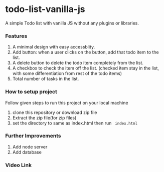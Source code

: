 # todo-list-vanilla-js
A simple Todo list with vanilla JS without any plugins or libraries.
### Features
1. A minimal design with easy accessblity.
2. Add button: when a user clicks on the button, add that todo item to the list.
3. A delete button to delete the todo item completely from the list.
4. A checkbox to check the item off the list. (checked item stay in the list, with some differentiation from rest of the todo items)
5. Total number of tasks in the list.

### How to setup project
Follow given steps to run this project on your local machine
1. clone this repository or download zip file
2. Extract the zip file(for zip files)
3. set the directory to same as index.html then run
``` index.html```

### Further Improvements
1. Add node server
2. Add database

### Video Link